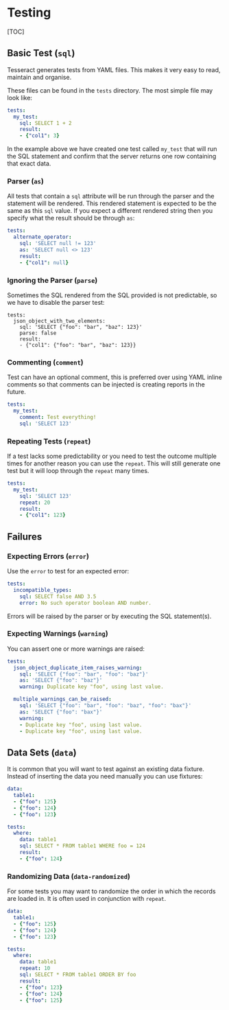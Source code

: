 Testing
=======

[TOC]


Basic Test (`sql`)
------------------

Tesseract generates tests from YAML files. This makes it very easy to read,
maintain and organise.

These files can be found in the `tests` directory. The most simple file may look
like:

```yml
tests:
  my_test:
    sql: SELECT 1 + 2
    result:
    - {"col1": 3}
```

In the example above we have created one test called `my_test` that will run the
SQL statement and confirm that the server returns one row containing that exact
data.

### Parser (`as`)

All tests that contain a `sql` attribute will be run through the parser and the
statement will be rendered. This rendered statement is expected to be the same
as this `sql` value. If you expect a different rendered string then you specify
what the result should be through `as`:

```yml
tests:
  alternate_operator:
    sql: 'SELECT null != 123'
    as: 'SELECT null <> 123'
    result:
    - {"col1": null}
```

### Ignoring the Parser (`parse`)

Sometimes the SQL rendered from the SQL provided is not predictable, so we have
to disable the parser test:

```
tests:
  json_object_with_two_elements:
    sql: 'SELECT {"foo": "bar", "baz": 123}'
    parse: false
    result:
    - {"col1": {"foo": "bar", "baz": 123}}
```

### Commenting (`comment`)

Test can have an optional comment, this is preferred over using YAML inline
comments so that comments can be injected is creating reports in the future.

```yml
tests:
  my_test:
    comment: Test everything!
    sql: 'SELECT 123'
```

### Repeating Tests (`repeat`)

If a test lacks some predictability or you need to test the outcome multiple
times for another reason you can use the `repeat`. This will still generate one
test but it will loop through the `repeat` many times.

```yml
tests:
  my_test:
    sql: 'SELECT 123'
    repeat: 20
    result:
    - {"col1": 123}
```

Failures
--------

### Expecting Errors (`error`)

Use the `error` to test for an expected error:

```yml
tests:
  incompatible_types:
    sql: SELECT false AND 3.5
    error: No such operator boolean AND number.
```

Errors will be raised by the parser or by executing the SQL statement(s).

### Expecting Warnings (`warning`)

You can assert one or more warnings are raised:

```yml
tests:
  json_object_duplicate_item_raises_warning:
    sql: 'SELECT {"foo": "bar", "foo": "baz"}'
    as: 'SELECT {"foo": "baz"}'
    warning: Duplicate key "foo", using last value.

  multiple_warnings_can_be_raised:
    sql: 'SELECT {"foo": "bar", "foo": "baz", "foo": "bax"}'
    as: 'SELECT {"foo": "bax"}'
    warning:
    - Duplicate key "foo", using last value.
    - Duplicate key "foo", using last value.
```

Data Sets (`data`)
------------------

It is common that you will want to test against an existing data fixture.
Instead of inserting the data you need manually you can use fixtures:

```yml
data:
  table1:
  - {"foo": 125}
  - {"foo": 124}
  - {"foo": 123}

tests:
  where:
    data: table1
    sql: SELECT * FROM table1 WHERE foo = 124
    result:
    - {"foo": 124}
```

### Randomizing Data (`data-randomized`)

For some tests you may want to randomize the order in which the records are
loaded in. It is often used in conjunction with `repeat`.

```yml
data:
  table1:
  - {"foo": 125}
  - {"foo": 124}
  - {"foo": 123}

tests:
  where:
    data: table1
    repeat: 10
    sql: SELECT * FROM table1 ORDER BY foo
    result:
    - {"foo": 123}
    - {"foo": 124}
    - {"foo": 125}
```
